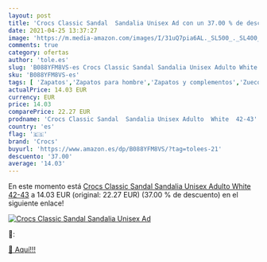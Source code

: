 ```yaml
---
layout: post
title: 'Crocs Classic Sandal  Sandalia Unisex Ad con un 37.00 % de descuento'
date: 2021-04-25 13:37:27
image: 'https://m.media-amazon.com/images/I/31uQ7pia6AL._SL500_._SL400_.jpg'
comments: true
category: ofertas
author: 'tole.es'
slug: 'B088YFM8VS-es Crocs Classic Sandal Sandalia Unisex Adulto White 42-43'
sku: 'B088YFM8VS-es'
tags: [ 'Zapatos','Zapatos para hombre','Zapatos y complementos','Zuecos y mules para hombre','crocs','sandalia', ]
actualPrice: 14.03 EUR
currency: EUR
price: 14.03
comparePrice: 22.27 EUR
prodname: 'Crocs Classic Sandal  Sandalia Unisex Adulto  White  42-43'
country: 'es'
flag: '🇪🇸'
brand: 'Crocs'
buyurl: 'https://www.amazon.es/dp/B088YFM8VS/?tag=tolees-21'
descuento: '37.00'
average: '14.03'
---
```


En este momento está [Crocs Classic Sandal  Sandalia Unisex Adulto  White  42-43](https://www.amazon.es/dp/B088YFM8VS/?tag=tolees-21) a 14.03 EUR (original: 22.27 EUR) (37.00 %  de descuento) en el siguiente enlace!

[![Crocs Classic Sandal  Sandalia Unisex Ad](https://m.media-amazon.com/images/I/31uQ7pia6AL._SL500_._SL400_.jpg)](https://www.amazon.es/dp/B088YFM8VS/?tag=tolees-21)

🔎:


[🛒 Aquí!!!](https://www.amazon.es/dp/B088YFM8VS/?tag=tolees-21)
